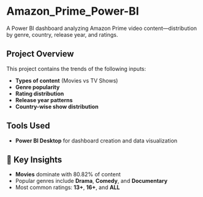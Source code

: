 #  Amazon_Prime_Power-BI
A Power BI dashboard analyzing Amazon Prime video content—distribution by genre, country, release year, and ratings.



## Project Overview

This project contains the trends of the following inputs:
- **Types of content** (Movies vs TV Shows)
- **Genre popularity**
- **Rating distribution**
- **Release year patterns**
- **Country-wise show distribution**



##  Tools Used

- **Power BI Desktop** for dashboard creation and data visualization  




## 📌 Key Insights

-  **Movies** dominate with 80.82% of content  
-  Popular genres include **Drama**, **Comedy**, and **Documentary**  
-  Most common ratings: **13+**, **16+**, and **ALL**


